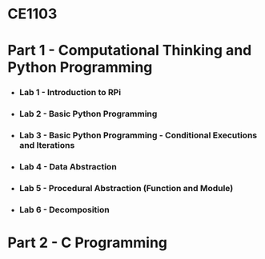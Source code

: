 # CE1103

# Part 1 - Computational Thinking and Python Programming

* ### Lab 1 - Introduction to RPi
* ### Lab 2 - Basic Python Programming
* ### Lab 3 - Basic Python Programming - Conditional Executions and Iterations
* ### Lab 4 - Data Abstraction
* ### Lab 5 - Procedural Abstraction (Function and Module)
* ### Lab 6 - Decomposition

# Part 2 - C Programming
